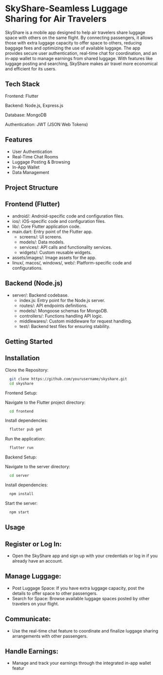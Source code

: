 
# SkyShare-Seamless Luggage Sharing for Air Travelers

SkyShare is a mobile app designed to help air travelers share luggage space with others on the same flight. By connecting passengers, it allows those with extra luggage capacity to offer space to others, reducing baggage fees and optimizing the use of available luggage. The app provides secure user authentication, real-time chat for coordination, and an in-app wallet to manage earnings from shared luggage. With features like luggage posting and searching, SkyShare makes air travel more economical and efficient for its users.


## Tech Stack

Frontend: Flutter

Backend: Node.js, Express.js

Database: MongoDB

Authentication: JWT (JSON Web Tokens)


## Features

- User Authentication
- Real-Time Chat Rooms
- Luggage Posting & Browsing
- In-App Wallet
- Data Management


## Project Structure

## Frontend (Flutter)
- android/: Android-specific code and configuration files.
- ios/: iOS-specific code and configuration files.
- lib/: Core Flutter application code.
- main.dart: Entry point of the Flutter app.
  - screens/: UI screens.
  - models/: Data models.
  - services/: API calls and functionality services.
  - widgets/: Custom reusable widgets.
- assets/images/: Image assets for the app.
- linux/, macos/, windows/, web/: Platform-specific code and configurations.
## Backend (Node.js)
- server/: Backend codebase.
  - index.js: Entry point for the Node.js server.
  - routes/: API endpoints definitions.
  - models/: Mongoose schemas for MongoDB.
  - controllers/: Functions handling API logic.
  - middlewares/: Custom middleware for request handling.
  - test/: Backend test files for ensuring stability.








## Getting Started
## Installation

Clone the Repository:

```bash
  git clone https://github.com/yourusername/skyshare.git
  cd skyshare
```
Frontend Setup:

Navigate to the Flutter project directory:

```bash
  cd frontend
```
Install dependencies:

```bash
  flutter pub get
```
Run the application:

```bash
  flutter run
```
Backend Setup:

Navigate to the server directory:

```bash
  cd server
```
Install dependencies:

```bash
  npm install
```
Start the server:

```bash
  npm start
```



## Usage

## Register or Log In:

- Open the SkyShare app and sign up with your credentials or log in if you already have an account.
## Manage Luggage:

- Post Luggage Space: If you have extra luggage capacity, post the details to offer space to other passengers.
- Search for Space: Browse available luggage spaces posted by other travelers on your flight.
## Communicate:

- Use the real-time chat feature to coordinate and finalize luggage sharing arrangements with other passengers.
## Handle Earnings:

- Manage and track your earnings through the integrated in-app wallet featur


